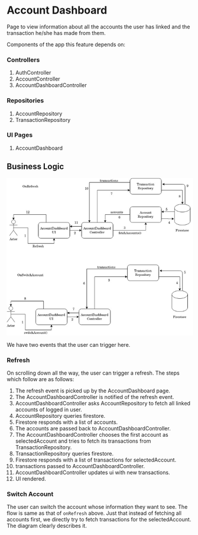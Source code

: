 # Account Dashboard

Page to view information about all the accounts the user has linked and the transaction he/she has made from them.

Components of the app this feature depends on:
   

### Controllers

1. AuthController
2. AccountController
3. AccountDashboardController

### Repositories

1. AccountRepository 
2. TransactionRepository 

### UI Pages

1. AccountDashboard

## Business Logic

![](../images/account_dashboard.jpeg)

We have two events that the user can trigger here.

### Refresh

On scrolling down all the way, the user can trigger a refresh. The steps which follow are as follows:

1. The refresh event is picked up by the AccountDashboard page.
2. The AccountDashboardController is notified of the refresh event.
3. AccountDashboardController asks AccountRepository to fetch all linked accounts of logged in user.
4. AccountRepository queries firestore.
5. Firestore responds with a list of accounts.
6. The accounts are passed back to AccountDashboardController.
7. The AccountDashboardController chooses the first account as selectedAccount and tries to fetch its transactions from TransactionRepository.
8. TransactionRepository queries firestore.
9. Firestore responds with a list of transactions for selectedAccount.
10. transactions passed to AccountDashboardController. 
11. AccountDashboardController updates ui with new transactions. 
12. UI rendered.


### Switch Account

The user can switch the account whose information they want to see. The flow is same as that of `onRefresh` above. Just that instead of fetching all accounts first, we directly try to fetch transactions for the selectedAccount. The diagram clearly describes it.